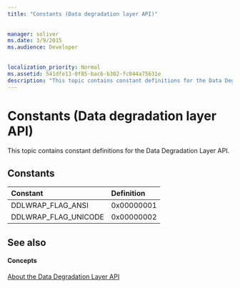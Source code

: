 ```yaml
---
title: "Constants (Data degradation layer API)"
 
 
manager: soliver
ms.date: 3/9/2015
ms.audience: Developer
 
 
localization_priority: Normal
ms.assetid: 541dfe13-0f85-bac6-b302-fc044a75631e
description: "This topic contains constant definitions for the Data Degradation Layer API."
---
```


# Constants (Data degradation layer API)

This topic contains constant definitions for the Data Degradation Layer API.
  
## Constants

|**Constant**|**Definition**|
|:-----|:-----|
|DDLWRAP_FLAG_ANSI  <br/> |0x00000001  <br/> |
|DDLWRAP_FLAG_UNICODE  <br/> |0x00000002  <br/> |
   
## See also

#### Concepts

[About the Data Degradation Layer API](about-the-data-degradation-layer-api.md)

